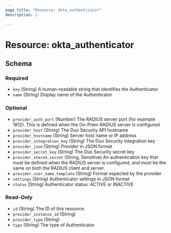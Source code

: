 ```yaml
---
page_title: "Resource: okta_authenticator"
description: |-
  
---
```


# Resource: okta_authenticator





<!-- schema generated by tfplugindocs -->
## Schema

### Required

- `key` (String) A human-readable string that identifies the Authenticator
- `name` (String) Display name of the Authenticator

### Optional

- `provider_auth_port` (Number) The RADIUS server port (for example 1812). This is defined when the On-Prem RADIUS server is configured
- `provider_host` (String) The Duo Security API hostname
- `provider_hostname` (String) Server host name or IP address
- `provider_integration_key` (String) The Duo Security integration key
- `provider_json` (String) Provider in JSON format
- `provider_secret_key` (String) The Duo Security secret key
- `provider_shared_secret` (String, Sensitive) An authentication key that must be defined when the RADIUS server is configured, and must be the same on both the RADIUS client and server.
- `provider_user_name_template` (String) Format expected by the provider
- `settings` (String) Authenticator settings in JSON format
- `status` (String) Authenticator status: ACTIVE or INACTIVE

### Read-Only

- `id` (String) The ID of this resource.
- `provider_instance_id` (String)
- `provider_type` (String)
- `type` (String) The type of Authenticator


